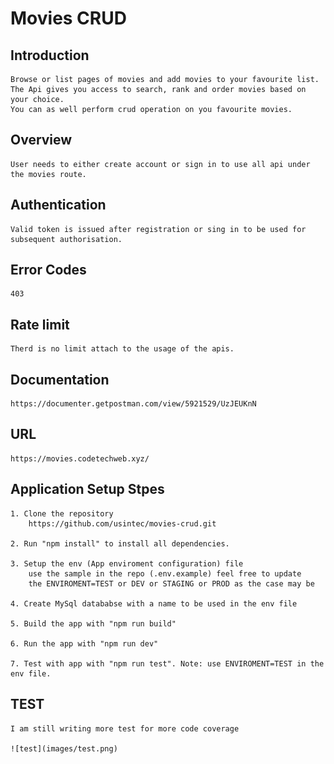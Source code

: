 # Movies CRUD

## Introduction
    Browse or list pages of movies and add movies to your favourite list. 
    The Api gives you access to search, rank and order movies based on your choice. 
    You can as well perform crud operation on you favourite movies.

## Overview
    User needs to either create account or sign in to use all api under the movies route.

## Authentication
    Valid token is issued after registration or sing in to be used for subsequent authorisation.

## Error Codes
    403

## Rate limit
    Therd is no limit attach to the usage of the apis.

## Documentation
    https://documenter.getpostman.com/view/5921529/UzJEUKnN

## URL
    https://movies.codetechweb.xyz/

## Application Setup Stpes
    1. Clone the repository
        https://github.com/usintec/movies-crud.git

    2. Run "npm install" to install all dependencies.

    3. Setup the env (App enviroment configuration) file
        use the sample in the repo (.env.example) feel free to update
        the ENVIROMENT=TEST or DEV or STAGING or PROD as the case may be

    4. Create MySql datababse with a name to be used in the env file
    
    5. Build the app with "npm run build"

    6. Run the app with "npm run dev"

    7. Test with app with "npm run test". Note: use ENVIROMENT=TEST in the env file.

## TEST 
    I am still writing more test for more code coverage
     
    ![test](images/test.png)